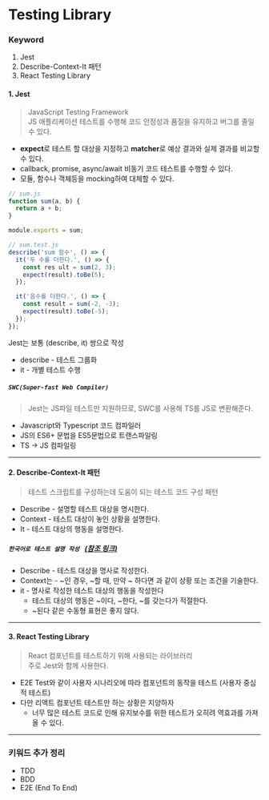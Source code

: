 # Testing Library

### Keyword
1. Jest
2. Describe-Context-It 패턴
3. React Testing Library

#### 1. Jest
> JavaScript Testing Framework      
> JS 애플리케이션 테스트를 수행해 코드 안정성과 품질을 유지하고 버그를 줄일 수 있다.      
- **expect**로 테스트 할 대상을 지정하고 **matcher**로 예상 결과와 실제 결과를 비교할 수 있다.
- callback, promise, async/await 비동기 코드 테스트를 수행할 수 있다.
- 모듈, 함수나 객체등을 mocking하여 대체할 수 있다. 

```javascript
// sum.js
function sum(a, b) {
  return a + b;
}

module.exports = sum;

// sum.test.js
describe('sum 함수', () => {
  it('두 수를 더한다.', () => {
    const res ult = sum(2, 3);
    expect(result).toBe(5);
  });

  it('음수를 더한다.', () => {
    const result = sum(-2, -3);
    expect(result).toBe(-5);
  });
});
```
Jest는 보통 (describe, it) 쌍으로 작성
- describe - 테스트 그룹화
- it - 개별 테스트 수행

##### **`SWC(Super-fast Web Compiler)`**
> Jest는 JS파일 테스트만 지원하므로, SWC를 사용해 TS를 JS로 변환해준다. 
- Javascript와 Typescript 코드 컴파일러
- JS의 ES6+ 문법을 ES5문법으로 트랜스파일링
- TS -> JS 컴파일링
---
#### 2. Describe-Context-It 패턴
> 테스트 스크립트를 구성하는데 도움이 되는 테스트 코드 구성 패턴
- Describe - 설명할 테스트 대상을 명시한다. 
- Context  - 테스트 대상이 놓인 상황을 설명한다.
- It - 테스트 대상의 행동을 설명한다.

##### **`한국어로 테스트 설명 작성 `** [(참조 링크)](https://johngrib.github.io/wiki/junit5-nested/#kotlin-describe-spec)

- Describe - 테스트 대상을 명사로 작성한다.
- Context는 - ~인 경우, ~할 때, 만약 ~ 하다면 과 같이 상황 또는 조건을 기술한다.
- it - 명사로 작성한 테스트 대상의 행동을 작성한다
  - 테스트 대상의 행동은 ~이다, ~한다, ~를 갖는다가 적절한다.
  - ~된다 같은 수동형 표현은 좋지 않다.


---
#### 3. React Testing Library
> React 컴포넌트를 테스트하기 위해 사용되는 라이브러리    
> 주로 Jest와 함께 사용한다.
- E2E Test와 같이 사용자 시나리오에 따라 컴포넌트의 동작을 테스트 (사용자 중심적 테스트)
- 다만 리액트 컴포넌트 테스트만 하는 상황은 지양하자
  - 너무 많은 테스트 코드로 인해 유지보수를 위한 테스트가 오히려 역효과를 가져올 수 있다.
---


### 키워드 추가 정리
- TDD
- BDD
- E2E (End To End)